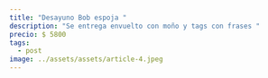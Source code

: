 ```yaml
---
title: "Desayuno Bob espoja "
description: "Se entrega envuelto con moño y tags con frases "
precio: $ 5800
tags:
  - post
image: ../assets/assets/article-4.jpeg
---
```

